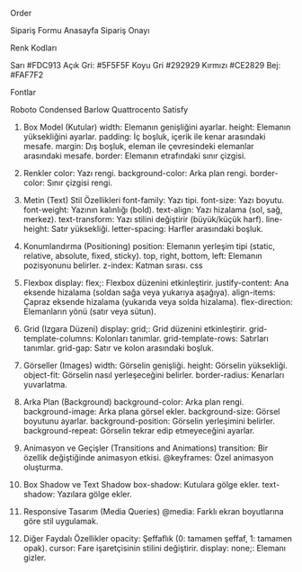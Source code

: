 Order

Sipariş Formu
Anasayfa
Sipariş Onayı

Renk Kodları

Sarı #FDC913
Açık Gri: #5F5F5F
Koyu Gri #292929
Kırmızı #CE2829
Bej: #FAF7F2

Fontlar

Roboto Condensed
Barlow
Quattrocento
Satisfy

1. Box Model (Kutular)
   width: Elemanın genişliğini ayarlar.
   height: Elemanın yüksekliğini ayarlar.
   padding: İç boşluk, içerik ile kenar arasındaki mesafe.
   margin: Dış boşluk, eleman ile çevresindeki elemanlar arasındaki mesafe.
   border: Elemanın etrafındaki sınır çizgisi.

2. Renkler
   color: Yazı rengi.
   background-color: Arka plan rengi.
   border-color: Sınır çizgisi rengi.

3. Metin (Text) Stil Özellikleri
   font-family: Yazı tipi.
   font-size: Yazı boyutu.
   font-weight: Yazının kalınlığı (bold).
   text-align: Yazı hizalama (sol, sağ, merkez).
   text-transform: Yazı stilini değiştirir (büyük/küçük harf).
   line-height: Satır yüksekliği.
   letter-spacing: Harfler arasındaki boşluk.

4. Konumlandırma (Positioning)
   position: Elemanın yerleşim tipi (static, relative, absolute, fixed, sticky).
   top, right, bottom, left: Elemanın pozisyonunu belirler.
   z-index: Katman sırası.
   css

5. Flexbox
   display: flex;: Flexbox düzenini etkinleştirir.
   justify-content: Ana eksende hizalama (soldan sağa veya yukarıya aşağıya).
   align-items: Çapraz eksende hizalama (yukarıda veya solda hizalama).
   flex-direction: Elemanların yönü (satır veya sütun).

6. Grid (Izgara Düzeni)
   display: grid;: Grid düzenini etkinleştirir.
   grid-template-columns: Kolonları tanımlar.
   grid-template-rows: Satırları tanımlar.
   grid-gap: Satır ve kolon arasındaki boşluk.

7. Görseller (Images)
   width: Görselin genişliği.
   height: Görselin yüksekliği.
   object-fit: Görselin nasıl yerleşeceğini belirler.
   border-radius: Kenarları yuvarlatma.

8. Arka Plan (Background)
   background-color: Arka plan rengi.
   background-image: Arka plana görsel ekler.
   background-size: Görsel boyutunu ayarlar.
   background-position: Görselin yerleşimini belirler.
   background-repeat: Görselin tekrar edip etmeyeceğini ayarlar.

9. Animasyon ve Geçişler (Transitions and Animations)
   transition: Bir özellik değiştiğinde animasyon etkisi.
   @keyframes: Özel animasyon oluşturma.

10. Box Shadow ve Text Shadow
    box-shadow: Kutulara gölge ekler.
    text-shadow: Yazılara gölge ekler.

11. Responsive Tasarım (Media Queries)
    @media: Farklı ekran boyutlarına göre stil uygulamak.

12. Diğer Faydalı Özellikler
    opacity: Şeffaflık (0: tamamen şeffaf, 1: tamamen opak).
    cursor: Fare işaretçisinin stilini değiştirir.
    display: none;: Elemanı gizler.
